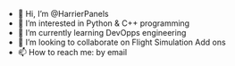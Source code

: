 - 👋 Hi, I’m @HarrierPanels
- 👀 I’m interested in Python & C++ programming
- 🌱 I’m currently learning DevOpps engineering
- 💞️ I’m looking to collaborate on Flight Simulation Add ons
- 📫 How to reach me: by email

<!---
HarrierPanels/HarrierPanels is a ✨ special ✨ repository because its `README.md` (this file) appears on your GitHub profile.
You can click the Preview link to take a look at your changes.
--->
